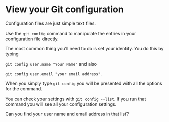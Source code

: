 # View your Git configuration

Configuration files are just simple text files.

Use the `git config` command to manipulate the entries in your configuration file directly.

The most common thing you’ll need to do is set your identity. You do this by typing

`git config user.name "Your Name"` and also

`git config user.email "your email address"`.

When you simply type `git config` you will be presented with all the options for the command.

You can check your settings with `git config --list`. If you run that command you will see all your configuration settings.

Can you find your user name and email address in that list?

